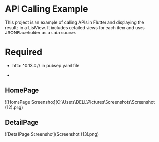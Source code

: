 # API Calling Example

This project is an example of calling APIs in Flutter and displaying the results in a ListView. It includes detailed views for each item and uses JSONPlaceholder as a data source.


# Required 
  - http: ^0.13.3 // in pubsep.yaml file

  - 
## HomePage
![HomePage Screenshot](C:\Users\DELL\Pictures\Screenshots\Screenshot (12).png)

## DetailPage
![DetailPage Screenshot](Screenshot (13).png)
   
